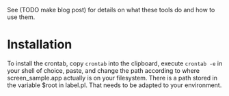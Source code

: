 See (TODO make blog post) for details on what these tools do and how to use them.

# Installation
To install the crontab, copy `crontab` into the clipboard, execute `crontab -e` in your shell of choice, paste, and change the path according to where screen_sample.app actually is on your filesystem.
There is a path stored in the variable $root in label.pl. That needs to be adapted to your environment.
